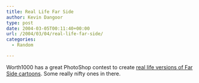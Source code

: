 ```yaml
---
title: Real Life Far Side
author: Kevin Dangoor
type: post
date: 2004-03-05T00:11:40+00:00
url: /2004/03/04/real-life-far-side/
categories:
  - Random

---
```

Worth1000 has a great PhotoShop contest to create [real life versions of Far Side cartoons][1]. Some really nifty ones in there.

 [1]: http://www.worth1000.com/cache/gallery/contestcache.asp?contest_id=2455&display=photoshop "Worth1000.com | Photoshop Contests | Are you Worthyâ„¢ | contest"